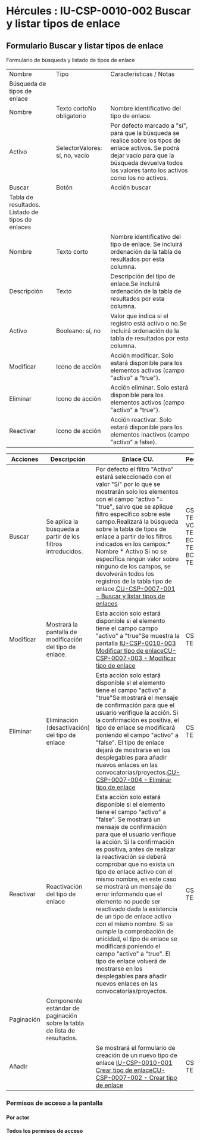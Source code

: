 # Hércules : IU\-CSP\-0010\-002 Buscar y listar tipos de enlace



## Formulario Buscar y listar tipos de enlace

Formulario de búsqueda y listado de tipos de enlace



|  | | |
| --- | --- | --- |
| Nombre | Tipo | Características / Notas |
| Búsqueda de tipos de enlace | | |
| Nombre | Texto cortoNo obligatorio | Nombre identificativo del tipo de enlace. |
| Activo | SelectorValores: sí, no, vacío | Por defecto marcado a "sí", para que la búsqueda se realice sobre los tipos de enlace activos. Se podrá dejar vacío para que la búsqueda devuelva todos los valores tanto los activos como los no activos. |
| Buscar | Botón | Acción buscar |
| Tabla de resultados. Listado de tipos de enlaces | | |
| Nombre | Texto corto | Nombre identificativo del tipo de enlace. Se incluirá ordenación de la tabla de resultados por esta columna. |
| Descripción | Texto | Descripción del tipo de enlace.Se incluirá ordenación de la tabla de resultados por esta columna. |
| Activo | Booleano: sí, no | Valor que indica si el registro está activo o no.Se incluirá ordenación de la tabla de resultados por esta columna. |
| Modificar | Icono de acción | Acción modificar. Solo estará disponible para los elementos activos (campo "activo" a "true"). |
| Eliminar | Icono de acción | Acción eliminar. Solo estará disponible para los elementos activos (campo "activo" a "true"). |
| Reactivar | Icono de acción | Acción reactivar. Solo estará disponible para los elementos inactivos (campo "activo" a false). |



| Acciones | Descripción | Enlace CU. | Permisos |
| --- | --- | --- | --- |
| Buscar | Se aplica la búsqueda a partir de los filtros introducidos. | Por defecto el filtro "Activo" estará seleccionado con el valor "Sí" por lo que se mostrarán solo los elementos con el campo "activo "\= "true", salvo que se aplique filtro específico sobre este campo.Realizará la búsqueda sobre la tabla de tipos de enlace a partir de los filtros indicados en los campos:* Nombre * Activo  Si no se especifica ningún valor sobre ninguno de los campos, se devolverán todos los registros de la tabla tipo de enlace.[CU\-CSP\-0007\-001 \- Buscar y listar tipos de enlaces](/hercules/sgi-sistema-de-gestion-de-investigacion/requisitos-y-analisis-funcional/analisis-funcional-sgi-hercules/csp-modulo-de-convocatorias-ayudas-solicitudes-proyectos-y-contratos-y-grupos-de-investigacion/csp-casos-de-uso/cu-csp-0007-gestion-de-tipos-de-enlace/cu-csp-0007-001-buscar-y-listar-tipos-de-enlaces.md "/hercules/sgi-sistema-de-gestion-de-investigacion/requisitos-y-analisis-funcional/analisis-funcional-sgi-hercules/csp-modulo-de-convocatorias-ayudas-solicitudes-proyectos-y-contratos-y-grupos-de-investigacion/csp-casos-de-uso/cu-csp-0007-gestion-de-tipos-de-enlace/cu-csp-0007-001-buscar-y-listar-tipos-de-enlaces.md") | CSP\-TENL\-VCSP\-TENL\-ECSP\-TENL\-BCSP\-TENL\-R |
| Modificar | Mostrará la pantalla de modificación del tipo de enlace. | Esta acción solo estará disponible si el elemento tiene el campo campo "activo" a "true"Se muestra la pantalla [IU\-CSP\-0010\-003 Modificar tipo de enlace](/hercules/sgi-sistema-de-gestion-de-investigacion/requisitos-y-analisis-funcional/analisis-funcional-sgi-hercules/csp-modulo-de-convocatorias-ayudas-solicitudes-proyectos-y-contratos-y-grupos-de-investigacion/csp-interfaz-de-usuario/iu-csp-0010-gestion-de-tipos-de-enlace/iu-csp-0010-003-modificar-tipo-de-enlace.md "/hercules/sgi-sistema-de-gestion-de-investigacion/requisitos-y-analisis-funcional/analisis-funcional-sgi-hercules/csp-modulo-de-convocatorias-ayudas-solicitudes-proyectos-y-contratos-y-grupos-de-investigacion/csp-interfaz-de-usuario/iu-csp-0010-gestion-de-tipos-de-enlace/iu-csp-0010-003-modificar-tipo-de-enlace.md")[CU\-CSP\-0007\-003 \- Modificar tipo de enlace](/hercules/sgi-sistema-de-gestion-de-investigacion/requisitos-y-analisis-funcional/analisis-funcional-sgi-hercules/csp-modulo-de-convocatorias-ayudas-solicitudes-proyectos-y-contratos-y-grupos-de-investigacion/csp-casos-de-uso/cu-csp-0007-gestion-de-tipos-de-enlace/cu-csp-0007-003-modificar-tipo-de-enlace.md "/hercules/sgi-sistema-de-gestion-de-investigacion/requisitos-y-analisis-funcional/analisis-funcional-sgi-hercules/csp-modulo-de-convocatorias-ayudas-solicitudes-proyectos-y-contratos-y-grupos-de-investigacion/csp-casos-de-uso/cu-csp-0007-gestion-de-tipos-de-enlace/cu-csp-0007-003-modificar-tipo-de-enlace.md") | CSP\-TENL\-E |
| Eliminar | Eliminación (desactivación) del tipo de enlace | Esta acción solo estará disponible si el elemento tiene el campo "activo" a "true"Se mostrará el mensaje de confirmación para que el usuario verifique la acción. Si la confirmación es positiva, el tipo de enlace se modificará poniendo el campo "activo" a "false". El tipo de enlace dejará de mostrarse en los desplegables para añadir nuevos enlaces en las convocatorias/proyectos.[CU\-CSP\-0007\-004 \- Eliminar tipo de enlace](/hercules/sgi-sistema-de-gestion-de-investigacion/requisitos-y-analisis-funcional/analisis-funcional-sgi-hercules/csp-modulo-de-convocatorias-ayudas-solicitudes-proyectos-y-contratos-y-grupos-de-investigacion/csp-casos-de-uso/cu-csp-0007-gestion-de-tipos-de-enlace/cu-csp-0007-004-eliminar-tipo-de-enlace.md "/hercules/sgi-sistema-de-gestion-de-investigacion/requisitos-y-analisis-funcional/analisis-funcional-sgi-hercules/csp-modulo-de-convocatorias-ayudas-solicitudes-proyectos-y-contratos-y-grupos-de-investigacion/csp-casos-de-uso/cu-csp-0007-gestion-de-tipos-de-enlace/cu-csp-0007-004-eliminar-tipo-de-enlace.md") | CSP\-TENL\-B |
| Reactivar | Reactivación del tipo de enlace | Esta acción solo estará disponible si el elemento tiene el campo "activo" a "false". Se mostrará un mensaje de confirmación para que el usuario verifique la acción. Si la confirmación es positiva, antes de realizar la reactivación se deberá comprobar que no exista un tipo de enlace activo con el mismo nombre, en este caso se mostrará un mensaje de error informando que el elemento no puede ser reactivado dada la existencia de un tipo de enlace activo con el mismo nombre. Si se cumple la comprobación de unicidad, el tipo de enlace se modificará poniendo el campo "activo" a "true". El tipo de enlace volverá de mostrarse en los desplegables para añadir nuevos enlaces en las convocatorias/proyectos. | CSP\-TENL\-R |
| Paginación | Componente estándar de paginación sobre la tabla de lista de resultados. |  |  |
| Añadir |  | Se mostrará el formulario de creación de un nuevo tipo de enlace [IU\-CSP\-0010\-001 Crear tipo de enlace](/hercules/sgi-sistema-de-gestion-de-investigacion/requisitos-y-analisis-funcional/analisis-funcional-sgi-hercules/csp-modulo-de-convocatorias-ayudas-solicitudes-proyectos-y-contratos-y-grupos-de-investigacion/csp-interfaz-de-usuario/iu-csp-0010-gestion-de-tipos-de-enlace/iu-csp-0010-001-crear-tipo-de-enlace.md "/hercules/sgi-sistema-de-gestion-de-investigacion/requisitos-y-analisis-funcional/analisis-funcional-sgi-hercules/csp-modulo-de-convocatorias-ayudas-solicitudes-proyectos-y-contratos-y-grupos-de-investigacion/csp-interfaz-de-usuario/iu-csp-0010-gestion-de-tipos-de-enlace/iu-csp-0010-001-crear-tipo-de-enlace.md")[CU\-CSP\-0007\-002 \- Crear tipo de enlace](/hercules/sgi-sistema-de-gestion-de-investigacion/requisitos-y-analisis-funcional/analisis-funcional-sgi-hercules/csp-modulo-de-convocatorias-ayudas-solicitudes-proyectos-y-contratos-y-grupos-de-investigacion/csp-casos-de-uso/cu-csp-0007-gestion-de-tipos-de-enlace/cu-csp-0007-002-crear-tipo-de-enlace.md "/hercules/sgi-sistema-de-gestion-de-investigacion/requisitos-y-analisis-funcional/analisis-funcional-sgi-hercules/csp-modulo-de-convocatorias-ayudas-solicitudes-proyectos-y-contratos-y-grupos-de-investigacion/csp-casos-de-uso/cu-csp-0007-gestion-de-tipos-de-enlace/cu-csp-0007-002-crear-tipo-de-enlace.md") | CSP\-TENL\-C |

### Permisos de acceso a la pantalla

#### Por actor

#### Todos los permisos de acceso




